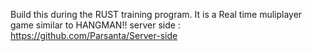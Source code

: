 Build this during the RUST training program. It is a Real time muliplayer game similar to HANGMAN!! 
server side : https://github.com/Parsanta/Server-side
